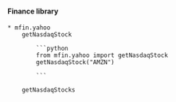 #### Finance library
    * mfin.yahoo
        getNasdaqStock
        
            ```python
            from mfin.yahoo import getNasdaqStock
            getNasdaqStock("AMZN")
             
            ```
        
        getNasdaqStocks